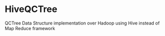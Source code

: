 HiveQCTree
==========

QCTree Data Structure implementation over Hadoop using Hive instead of Map Reduce framework

